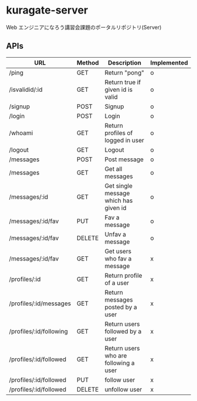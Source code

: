 # kuragate-server

Web エンジニアになろう講習会課題のポータルリポジトリ(Server)

## APIs

| URL                     | Method | Description                           | Implemented |
| ----------------------- | ------ | ------------------------------------- | ----------- |
| /ping                   | GET    | Return "pong"                         | o           |
| /isvalidid/:id          | GET    | Return true if given id is valid      | o           |
| /signup                 | POST   | Signup                                | o           |
| /login                  | POST   | Login                                 | o           |
| /whoami                 | GET    | Return profiles of logged in user     | o           |
| /logout                 | GET    | Logout                                | o           |
| /messages               | POST   | Post message                          | o           |
| /messages               | GET    | Get all messages                      | o           |
| /messages/:id           | GET    | Get single message which has given id | o           |
| /messages/:id/fav       | PUT    | Fav a message                         | o           |
| /messages/:id/fav       | DELETE | Unfav a message                       | o           |
| /messages/:id/fav       | GET    | Get users who fav a message           | x           |
| /profiles/:id           | GET    | Return profile of a user              | x           |
| /profiles/:id/messages  | GET    | Return messages posted by a user      | x           |
| /profiles/:id/following | GET    | Return users followed by a user       | x           |
| /profiles/:id/followed  | GET    | Return users who are following a user | x           |
| /profiles/:id/followed  | PUT    | follow user                           | x           |
| /profiles/:id/followed  | DELETE | unfollow user                         | x           |

